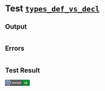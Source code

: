# Test [`types_def_vs_decl`](/doc/types/README.md#L28)

## Output

```,plain
```

## Errors

```,plain
```

## Test Result

![OK](/doc/types/.test/types_def_vs_decl.png)
